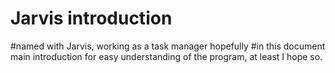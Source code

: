 # Jarvis introduction
#named with Jarvis, working as a task manager hopefully
#in this document main introduction for easy understanding of the program, at least I hope so.
